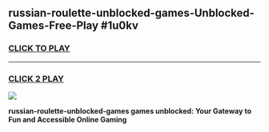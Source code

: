 
## russian-roulette-unblocked-games-Unblocked-Games-Free-Play #1u0kv
<h3>
<a href="https://us.freeplayer.one?title=russian-roulette-unblocked-games&ref=9M">CLICK TO PLAY</a></h3>
<hr>

<h3>
<a href="https://us.freeplayer.one?title=russian-roulette-unblocked-games&ref=9M">CLICK 2 PLAY</a>
  
</h3>

<a href="https://us.freeplayer.one?title=russian-roulette-unblocked-games&ref=9M"><img src="https://clearcache.store/games.png"></a>


**russian-roulette-unblocked-games games unblocked: Your Gateway to Fun and Accessible Online Gaming**

